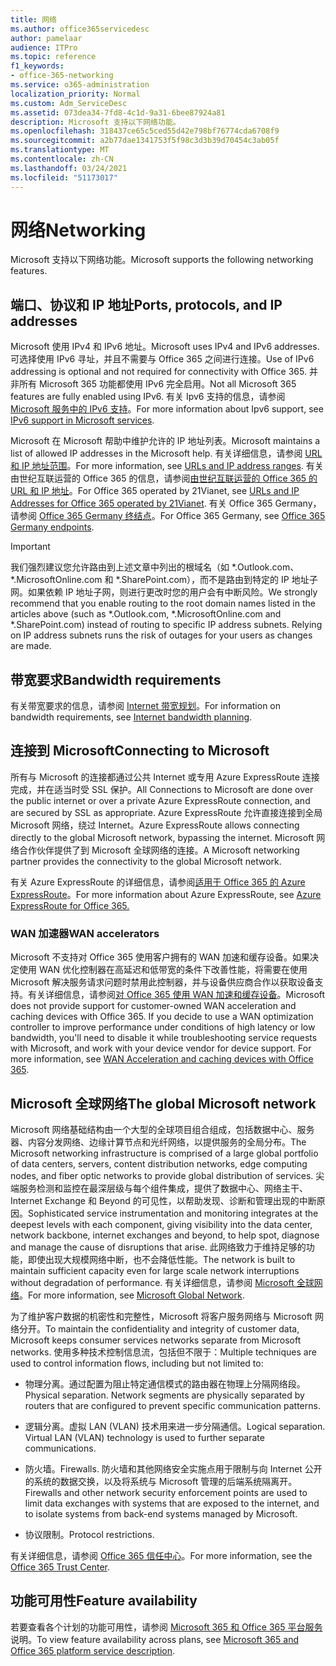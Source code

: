 ```yaml
---
title: 网络
ms.author: office365servicedesc
author: pamelaar
audience: ITPro
ms.topic: reference
f1_keywords:
- office-365-networking
ms.service: o365-administration
localization_priority: Normal
ms.custom: Adm_ServiceDesc
ms.assetid: 073dea34-7fd8-4c1d-9a31-6bee87924a81
description: Microsoft 支持以下网络功能。
ms.openlocfilehash: 318437ce65c5ced55d42e798bf76774cda6708f9
ms.sourcegitcommit: a2b77dae1341753f5f98c3d3b39d70454c3ab05f
ms.translationtype: MT
ms.contentlocale: zh-CN
ms.lasthandoff: 03/24/2021
ms.locfileid: "51173017"
---
```

# <a name="networking"></a><span data-ttu-id="c9d55-103">网络</span><span class="sxs-lookup"><span data-stu-id="c9d55-103">Networking</span></span>

<span data-ttu-id="c9d55-104">Microsoft 支持以下网络功能。</span><span class="sxs-lookup"><span data-stu-id="c9d55-104">Microsoft supports the following networking features.</span></span>
  
## <a name="ports-protocols-and-ip-addresses"></a><span data-ttu-id="c9d55-105">端口、协议和 IP 地址</span><span class="sxs-lookup"><span data-stu-id="c9d55-105">Ports, protocols, and IP addresses</span></span>

<span data-ttu-id="c9d55-106">Microsoft 使用 IPv4 和 IPv6 地址。</span><span class="sxs-lookup"><span data-stu-id="c9d55-106">Microsoft uses IPv4 and IPv6 addresses.</span></span> <span data-ttu-id="c9d55-107">可选择使用 IPv6 寻址，并且不需要与 Office 365 之间进行连接。</span><span class="sxs-lookup"><span data-stu-id="c9d55-107">Use of IPv6 addressing is optional and not required for connectivity with Office 365.</span></span> <span data-ttu-id="c9d55-108">并非所有 Microsoft 365 功能都使用 IPv6 完全启用。</span><span class="sxs-lookup"><span data-stu-id="c9d55-108">Not all Microsoft 365 features are fully enabled using IPv6.</span></span> <span data-ttu-id="c9d55-109">有关 Ipv6 支持的信息，请参阅 [Microsoft 服务中的 IPv6 支持](/office365/enterprise/ipv6-support)。</span><span class="sxs-lookup"><span data-stu-id="c9d55-109">For more information about Ipv6 support, see [IPv6 support in Microsoft services](/office365/enterprise/ipv6-support).</span></span>
  
<span data-ttu-id="c9d55-110">Microsoft 在 Microsoft 帮助中维护允许的 IP 地址列表。</span><span class="sxs-lookup"><span data-stu-id="c9d55-110">Microsoft maintains a list of allowed IP addresses in the Microsoft help.</span></span> <span data-ttu-id="c9d55-111">有关详细信息，请参阅 [URL 和 IP 地址范围](/office365/enterprise/urls-and-ip-address-ranges)。</span><span class="sxs-lookup"><span data-stu-id="c9d55-111">For more information, see [URLs and IP address ranges](/office365/enterprise/urls-and-ip-address-ranges).</span></span> <span data-ttu-id="c9d55-112">有关由世纪互联运营的 Office 365 的信息，请参阅[由世纪互联运营的 Office 365 的 URL 和 IP 地址](/office365/enterprise/managing-office-365-endpoints)。</span><span class="sxs-lookup"><span data-stu-id="c9d55-112">For Office 365 operated by 21Vianet, see [URLs and IP Addresses for Office 365 operated by 21Vianet](/office365/enterprise/managing-office-365-endpoints).</span></span> <span data-ttu-id="c9d55-113">有关 Office 365 Germany，请参阅 [Office 365 Germany 终结点](https://support.office.com/article/Office-365-Germany-endpoints-8a113a50-0071-4155-bb8e-eba5a8dbd4c8)。</span><span class="sxs-lookup"><span data-stu-id="c9d55-113">For Office 365 Germany, see [Office 365 Germany endpoints](https://support.office.com/article/Office-365-Germany-endpoints-8a113a50-0071-4155-bb8e-eba5a8dbd4c8).</span></span>
  
> [!IMPORTANT]
> <span data-ttu-id="c9d55-p103">我们强烈建议您允许路由到上述文章中列出的根域名（如 \*.Outlook.com、\*.MicrosoftOnline.com 和 \*.SharePoint.com），而不是路由到特定的 IP 地址子网。如果依赖 IP 地址子网，则进行更改时您的用户会有中断风险。</span><span class="sxs-lookup"><span data-stu-id="c9d55-p103">We strongly recommend that you enable routing to the root domain names listed in the articles above (such as \*.Outlook.com, \*.MicrosoftOnline.com and \*.SharePoint.com) instead of routing to specific IP address subnets. Relying on IP address subnets runs the risk of outages for your users as changes are made.</span></span> 
  
## <a name="bandwidth-requirements"></a><span data-ttu-id="c9d55-116">带宽要求</span><span class="sxs-lookup"><span data-stu-id="c9d55-116">Bandwidth requirements</span></span>

<span data-ttu-id="c9d55-117">有关带宽要求的信息，请参阅 [Internet 带宽规划](/office365/enterprise/network-planning-and-performance)。</span><span class="sxs-lookup"><span data-stu-id="c9d55-117">For information on bandwidth requirements, see [Internet bandwidth planning](/office365/enterprise/network-planning-and-performance).</span></span>
  
## <a name="connecting-to-microsoft"></a><span data-ttu-id="c9d55-118">连接到 Microsoft</span><span class="sxs-lookup"><span data-stu-id="c9d55-118">Connecting to Microsoft</span></span>

<span data-ttu-id="c9d55-119">所有与 Microsoft 的连接都通过公共 Internet 或专用 Azure ExpressRoute 连接完成，并在适当时受 SSL 保护。</span><span class="sxs-lookup"><span data-stu-id="c9d55-119">All Connections to Microsoft are done over the public internet or over a private Azure ExpressRoute connection, and are secured by SSL as appropriate.</span></span> <span data-ttu-id="c9d55-120">Azure ExpressRoute 允许直接连接到全局 Microsoft 网络，绕过 Internet。</span><span class="sxs-lookup"><span data-stu-id="c9d55-120">Azure ExpressRoute allows connecting directly to the global Microsoft network, bypassing the internet.</span></span> <span data-ttu-id="c9d55-121">Microsoft 网络合作伙伴提供了到 Microsoft 全球网络的连接。</span><span class="sxs-lookup"><span data-stu-id="c9d55-121">A Microsoft networking partner provides the connectivity to the global Microsoft network.</span></span>
  
<span data-ttu-id="c9d55-122">有关 Azure ExpressRoute 的详细信息，请参阅[适用于 Office 365 的 Azure ExpressRoute](/microsoft-365/enterprise/azure-expressroute)。</span><span class="sxs-lookup"><span data-stu-id="c9d55-122">For more information about Azure ExpressRoute, see [Azure ExpressRoute for Office 365.](/microsoft-365/enterprise/azure-expressroute)</span></span>
  
### <a name="wan-accelerators"></a><span data-ttu-id="c9d55-123">WAN 加速器</span><span class="sxs-lookup"><span data-stu-id="c9d55-123">WAN accelerators</span></span>

<span data-ttu-id="c9d55-p105">Microsoft 不支持对 Office 365 使用客户拥有的 WAN 加速和缓存设备。如果决定使用 WAN 优化控制器在高延迟和低带宽的条件下改善性能，将需要在使用 Microsoft 解决服务请求问题时禁用此控制器，并与设备供应商合作以获取设备支持。有关详细信息，请参阅[对 Office 365 使用 WAN 加速和缓存设备](https://support.microsoft.com/help/2690045/using-third-party-network-devices-or-solutions-with-office-365)。</span><span class="sxs-lookup"><span data-stu-id="c9d55-p105">Microsoft does not provide support for customer-owned WAN acceleration and caching devices with Office 365. If you decide to use a WAN optimization controller to improve performance under conditions of high latency or low bandwidth, you'll need to disable it while troubleshooting service requests with Microsoft, and work with your device vendor for device support. For more information, see [WAN Acceleration and caching devices with Office 365](https://support.microsoft.com/help/2690045/using-third-party-network-devices-or-solutions-with-office-365).</span></span>
  
## <a name="the-global-microsoft-network"></a><span data-ttu-id="c9d55-127">Microsoft 全球网络</span><span class="sxs-lookup"><span data-stu-id="c9d55-127">The global Microsoft network</span></span>

<span data-ttu-id="c9d55-128">Microsoft 网络基础结构由一个大型的全球项目组合组成，包括数据中心、服务器、内容分发网络、边缘计算节点和光纤网络，以提供服务的全局分布。</span><span class="sxs-lookup"><span data-stu-id="c9d55-128">The Microsoft networking infrastructure is comprised of a large global portfolio of data centers, servers, content distribution networks, edge computing nodes, and fiber optic networks to provide global distribution of services.</span></span> <span data-ttu-id="c9d55-129">尖端服务检测和监控在最深层级与每个组件集成，提供了数据中心、网络主干、Internet Exchange 和 Beyond 的可见性，以帮助发现、诊断和管理出现的中断原因。</span><span class="sxs-lookup"><span data-stu-id="c9d55-129">Sophisticated service instrumentation and monitoring integrates at the deepest levels with each component, giving visibility into the data center, network backbone, internet exchanges and beyond, to help spot, diagnose and manage the cause of disruptions that arise.</span></span> <span data-ttu-id="c9d55-130">此网络致力于维持足够的功能，即使出现大规模网络中断，也不会降低性能。</span><span class="sxs-lookup"><span data-stu-id="c9d55-130">The network is built to maintain sufficient capacity even for large scale network interruptions without degradation of performance.</span></span> <span data-ttu-id="c9d55-131">有关详细信息，请参阅 [Microsoft 全球网络](/azure/networking/microsoft-global-network)。</span><span class="sxs-lookup"><span data-stu-id="c9d55-131">For more information, see [Microsoft Global Network](/azure/networking/microsoft-global-network).</span></span> 
  
<span data-ttu-id="c9d55-132">为了维护客户数据的机密性和完整性，Microsoft 将客户服务网络与 Microsoft 网络分开。</span><span class="sxs-lookup"><span data-stu-id="c9d55-132">To maintain the confidentiality and integrity of customer data, Microsoft keeps consumer services networks separate from Microsoft networks.</span></span> <span data-ttu-id="c9d55-133">使用多种技术控制信息流，包括但不限于：</span><span class="sxs-lookup"><span data-stu-id="c9d55-133">Multiple techniques are used to control information flows, including but not limited to:</span></span>
  
- <span data-ttu-id="c9d55-p108">物理分离。通过配置为阻止特定通信模式的路由器在物理上分隔网络段。</span><span class="sxs-lookup"><span data-stu-id="c9d55-p108">Physical separation. Network segments are physically separated by routers that are configured to prevent specific communication patterns.</span></span>
    
- <span data-ttu-id="c9d55-p109">逻辑分离。虚拟 LAN (VLAN) 技术用来进一步分隔通信。</span><span class="sxs-lookup"><span data-stu-id="c9d55-p109">Logical separation. Virtual LAN (VLAN) technology is used to further separate communications.</span></span>
    
- <span data-ttu-id="c9d55-138">防火墙。</span><span class="sxs-lookup"><span data-stu-id="c9d55-138">Firewalls.</span></span> <span data-ttu-id="c9d55-139">防火墙和其他网络安全实施点用于限制与向 Internet 公开的系统的数据交换，以及将系统与 Microsoft 管理的后端系统隔离开。</span><span class="sxs-lookup"><span data-stu-id="c9d55-139">Firewalls and other network security enforcement points are used to limit data exchanges with systems that are exposed to the internet, and to isolate systems from back-end systems managed by Microsoft.</span></span> 
    
- <span data-ttu-id="c9d55-140">协议限制。</span><span class="sxs-lookup"><span data-stu-id="c9d55-140">Protocol restrictions.</span></span>
    
<span data-ttu-id="c9d55-141">有关详细信息，请参阅 [Office 365 信任中心](https://www.microsoft.com/trust-center)。</span><span class="sxs-lookup"><span data-stu-id="c9d55-141">For more information, see the [Office 365 Trust Center](https://www.microsoft.com/trust-center).</span></span> 
  
## <a name="feature-availability"></a><span data-ttu-id="c9d55-142">功能可用性</span><span class="sxs-lookup"><span data-stu-id="c9d55-142">Feature availability</span></span>

<span data-ttu-id="c9d55-143">若要查看各个计划的功能可用性，请参阅 [Microsoft 365 和 Office 365 平台服务](office-365-platform-service-description.md)说明。</span><span class="sxs-lookup"><span data-stu-id="c9d55-143">To view feature availability across plans, see [Microsoft 365 and Office 365 platform service description](office-365-platform-service-description.md).</span></span>
